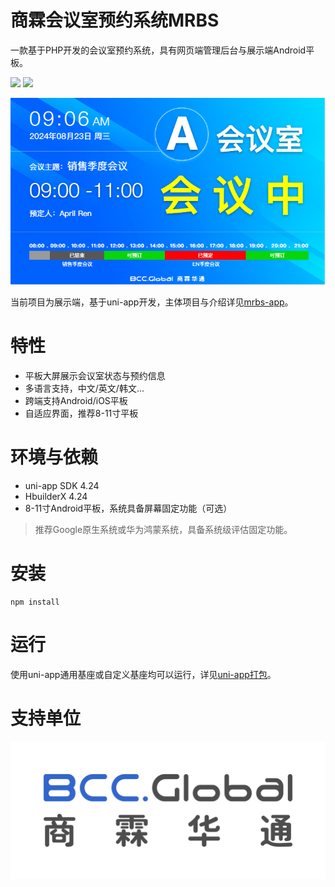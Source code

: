 # 商霖会议室预约系统MRBS

一款基于PHP开发的会议室预约系统，具有网页端管理后台与展示端Android平板。

![](https://scrutinizer-ci.com/g/synaric-y/mrbs-server/badges/build.png?b=main)
![](https://scrutinizer-ci.com/g/synaric-y/mrbs-server/badges/code-intelligence.svg?b=main)

![demo.png](doc/img/2.png?t=1723515608897)

当前项目为展示端，基于uni-app开发，主体项目与介绍详见[mrbs-app](https://github.com/synaric-y/mrbs-server)。

# 特性

- 平板大屏展示会议室状态与预约信息
- 多语言支持，中文/英文/韩文...
- 跨端支持Android/iOS平板
- 自适应界面，推荐8-11寸平板

# 环境与依赖

- uni-app SDK 4.24
- HbuilderX 4.24
- 8-11寸Android平板，系统具备屏幕固定功能（可选）

> 推荐Google原生系统或华为鸿蒙系统，具备系统级评估固定功能。

# 安装

```
npm install
```

# 运行

使用uni-app通用基座或自定义基座均可以运行，详见[uni-app打包](https://nativesupport.dcloud.net.cn/AppDocs/)。

# 支持单位

![BCCGloballogo.jpg](doc/img/1.jpg?t=1723515608897)